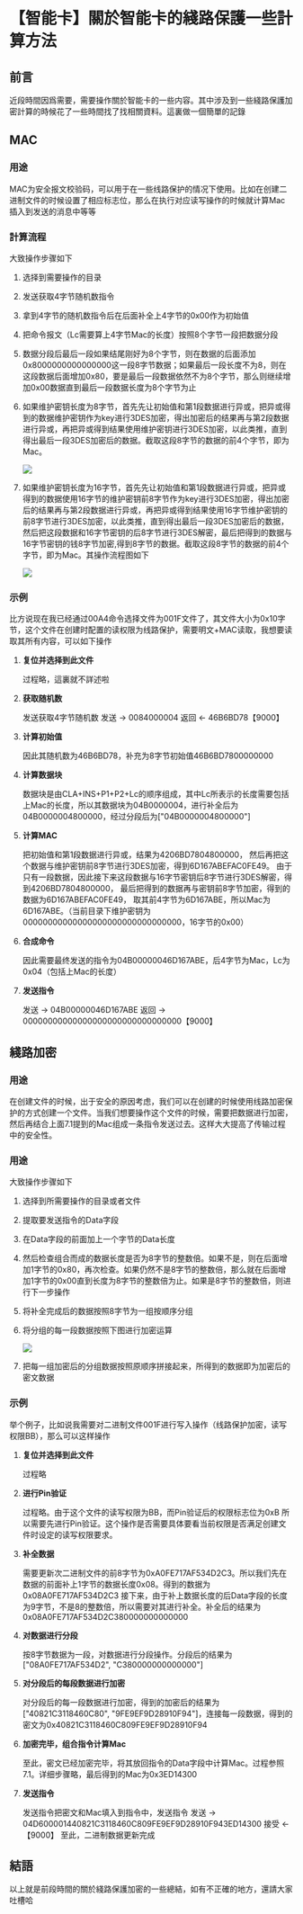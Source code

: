 # 【智能卡】關於智能卡的綫路保護一些計算方法

## 前言

近段時間因爲需要，需要操作關於智能卡的一些内容。其中涉及到一些綫路保護加密計算的時候花了一些時間找了找相關資料。這裏做一個簡單的記錄

## MAC

### 用途

MAC为安全报文校验码，可以用于在一些线路保护的情况下使用。比如在创建二进制文件的时候设置了相应标志位，那么在执行对应读写操作的时候就计算Mac插入到发送的消息中等等

### 計算流程

大致操作步骤如下

1. 选择到需要操作的目录

2. 发送获取4字节随机数指令

3. 拿到4字节的随机数指令后在后面补全上4字节的0x00作为初始值

4. 把命令报文（Lc需要算上4字节Mac的长度）按照8个字节一段把数据分段

5. 数据分段后最后一段如果结尾刚好为8个字节，则在数据的后面添加0x8000000000000000这一段8字节数据；如果最后一段长度不为8，则在这段数据后面增加0x80，要是最后一段数据依然不为8个字节，那么则继续增加0x00数据直到最后一段数据长度为8个字节为止

6. 如果维护密钥长度为8字节，首先先让初始值和第1段数据进行异或，把异或得到的数据维护密钥作为key进行3DES加密，得出加密后的结果再与第2段数据进行异或，再把异或得到结果使用维护密钥进行3DES加密，以此类推，直到得出最后一段3DES加密后的数据。截取这段8字节的数据的前4个字节，即为Mac。

   ![](img/01.png)

7. 如果维护密钥长度为16字节，首先先让初始值和第1段数据进行异或，把异或得到的数据使用16字节的维护密钥前8字节作为key进行3DES加密，得出加密后的结果再与第2段数据进行异或，再把异或得到结果使用16字节维护密钥的前8字节进行3DES加密，以此类推，直到得出最后一段3DES加密后的数据，然后把这段数据和16字节密钥的后8字节进行3DES解密，最后把得到的数据与16字节密钥的钱8字节加密,得到8字节的数据。截取这段8字节的数据的前4个字节，即为Mac。其操作流程图如下

   ![](img/02.png)

### 示例

比方说现在我已经通过00A4命令选择文件为001F文件了，其文件大小为0x10字节，这个文件在创建时配置的读权限为线路保护，需要明文+MAC读取，我想要读取其所有内容，可以如下操作

1. **复位并选择到此文件**

   过程略，這裏就不詳述啦

2. **获取随机数**

   发送获取4字节随机数
   发送  ->  0084000004
   返回  <-  46B6BD78【9000】

3. **计算初始值**

   因此其随机数为46B6BD78，补充为8字节初始值46B6BD7800000000

4. **计算数据块**

   数据块是由CLA+INS+P1+P2+Lc的顺序组成，其中Lc所表示的长度需要包括上Mac的长度，所以其数据块为04B0000004，进行补全后为04B0000004800000，经过分段后为["04B0000004800000"]

5. **计算MAC**

   把初始值和第1段数据进行异或，结果为4206BD7804800000，
   然后再把这个数据与维护密钥前8字节进行3DES加密，得到6D167ABEFAC0FE49。
   由于只有一段数据，因此接下来这段数据与16字节密钥后8字节进行3DES解密，得到4206BD7804800000，
   最后把得到的数据再与密钥前8字节加密，得到的数据为6D167ABEFAC0FE49，
   取其前4字节为6D167ABE，所以Mac为6D167ABE。（当前目录下维护密钥为00000000000000000000000000000000，16字节的0x00）

6. **合成命令**

   因此需要最终发送的指令为04B00000046D167ABE，后4字节为Mac，Lc为0x04（包括上Mac的长度）

7. **发送指令**

   发送  ->  04B00000046D167ABE
   返回  ->  00000000000000000000000000000000【9000】

## 綫路加密

### 用途

在创建文件的时候，出于安全的原因考虑，我们可以在创建的时候使用线路加密保护的方式创建一个文件。当我们想要操作这个文件的时候，需要把数据进行加密，然后再结合上面7.1提到的Mac组成一条指令发送过去。这样大大提高了传输过程中的安全性。

### 用途

大致操作步骤如下

1. 选择到所需要操作的目录或者文件

2. 提取要发送指令的Data字段

3. 在Data字段的前面加上一个字节的Data长度

4. 然后检查组合而成的数据长度是否为8字节的整数倍。如果不是，则在后面增加1字节的0x80，再次检查。如果仍然不是8字节的整数倍，那么就在后面增加1字节的0x00直到长度为8字节的整数倍为止。如果是8字节的整数倍，则进行下一步操作

5. 将补全完成后的数据按照8字节为一组按顺序分组

6. 将分组的每一段数据按照下图进行加密运算

   ![](img/03.png)

7. 把每一组加密后的分组数据按照原顺序拼接起来，所得到的数据即为加密后的密文数据

### 示例

举个例子，比如说我需要对二进制文件001F进行写入操作（线路保护加密，读写权限BB），那么可以这样操作

1. **复位并选择到此文件**

   过程略

2. **进行Pin验证**

   过程略。由于这个文件的读写权限为BB，而Pin验证后的权限标志位为0xB
   所以需要先进行Pin验证。这个操作是否需要具体要看当前权限是否满足创建文件时设定的读写权限要求。

3. **补全数据**

   需要更新次二进制文件的前8字节为0xA0FE717AF534D2C3。所以我们先在数据的前面补上1字节的数据长度0x08。得到的数据为0x08A0FE717AF534D2C3
   接下来，由于补上数据长度的后Data字段的长度为9字节，不是8的整数倍，所以需要对其进行补全。补全后的结果为0x08A0FE717AF534D2C380000000000000

4. **对数据进行分段**

   按8字节数据为一段，对数据进行分段操作。分段后的结果为["08A0FE717AF534D2", "C380000000000000"]

5. **对分段后的每段数据进行加密**

   对分段后的每一段数据进行加密，得到的加密后的结果为["40821C3118460C80", "9FE9EF9D28910F94"]，连接每一段数据，得到的密文为0x40821C3118460C809FE9EF9D28910F94

6. **加密完毕，组合指令计算Mac**

   至此，密文已经加密完毕，将其放回指令的Data字段中计算Mac。过程参照7.1。详细步骤略，最后得到的Mac为0x3ED14300

7. **发送指令**

   发送指令把密文和Mac填入到指令中，发送指令
   发送 -> 04D600001440821C3118460C809FE9EF9D28910F943ED14300
   接受 <- 【9000】
   至此，二进制数据更新完成



## 結語

以上就是前段時間的關於綫路保護加密的一些總結，如有不正確的地方，還請大家吐槽哈